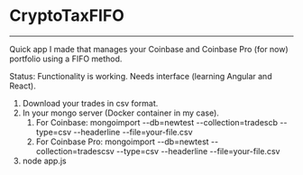# CryptoTaxFIFO

----------

Quick app I made that manages your Coinbase and Coinbase Pro (for now) portfolio using a FIFO method.

Status: Functionality is working. Needs interface (learning Angular and React).


1. Download your trades in csv format.
2. In your mongo server (Docker container in my case).
      1. For Coinbase:
      mongoimport --db=newtest --collection=tradescb --type=csv --headerline --file=your-file.csv
      1. For Coinbase Pro:
      mongoimport --db=newtest --collection=tradescsv --type=csv --headerline --file=your-file.csv
3. node app.js

